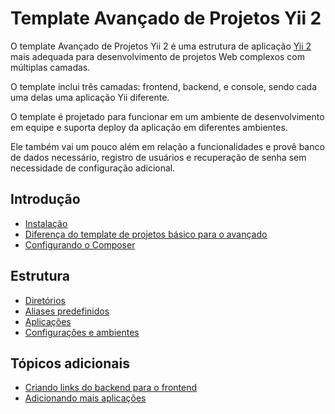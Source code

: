 Template Avançado de Projetos Yii 2
===================================

O template Avançado de Projetos Yii 2 é uma estrutura de aplicação [Yii 2](https://www.yiiframework.com/) mais adequada
para desenvolvimento de projetos Web complexos com múltiplas camadas.

O template inclui três camadas: frontend, backend, e console, sendo cada uma delas uma aplicação Yii diferente.

O template é projetado para funcionar em um ambiente de desenvolvimento em equipe e suporta
deploy da aplicação em diferentes ambientes.

Ele também vai um pouco além em relação a funcionalidades e provê banco de dados necessário,
registro de usuários e recuperação de senha sem necessidade de configuração adicional.

Introdução
----------

* [Instalação](start-installation.md)
* [Diferença do template de projetos básico para o avançado](start-comparison.md)
* [Configurando o Composer](start-composer.md)

Estrutura
---------

* [Diretórios](structure-directories.md)
* [Aliases predefinidos](structure-path-aliases.md)
* [Aplicações](structure-applications.md)
* [Configurações e ambientes](structure-environments.md)

Tópicos adicionais
------------------

* [Criando links do backend para o frontend](topic-link-backend-frontend.md)
* [Adicionando mais aplicações](topic-adding-more-apps.md)